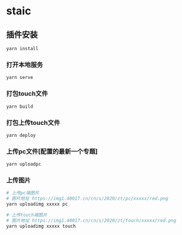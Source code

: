 # staic

## 插件安装
```
yarn install
```

### 打开本地服务
```
yarn serve
```

### 打包touch文件
```
yarn build
```

### 打包上传touch文件
```
yarn deploy
```

### 上传pc文件[配置的最新一个专题]
```
yarn uploadpc
```

### 上传图片
```bash
# 上传pc端图片
# 图片地址 https://img1.40017.cn/cn/s/2020/zt/pc/xxxxx/red.png
yarn uploadimg xxxxx pc

# 上传touch端图片
# 图片地址 https://img1.40017.cn/cn/s/2020/zt/touch/xxxxx/red.png
yarn uploadimg xxxxx touch
```
